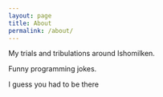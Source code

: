 ```yaml
---
layout: page
title: About
permalink: /about/
---
```


My trials and tribulations around Ishomilken.

Funny programming jokes.

I guess you had to be there
